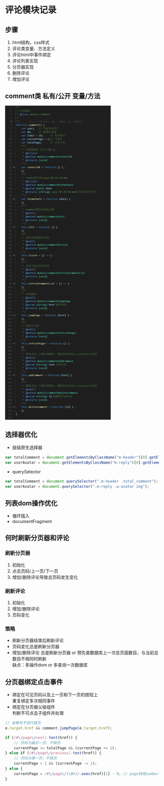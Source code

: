 # 评论模块记录
## 步骤
1. html结构，css样式
2. 评论类变量、方法定义
3. 评论html中事件绑定
4. 评论列表实现
5. 分页器实现
6. 删除评论
7. 增加评论
## comment类 私有/公开 变量/方法
![](./img/comment.png)
## 选择器优化

- 层级原生选择器  
```javascript
var totalComment = document.getElementsByClassName("m-header")[0].getElementsByClassName("total_comment")[0];
var userAvatar = document.getElementsByClassName("m-reply")[0].getElementsByClassName("w-avatar")[0].getElementsByTagName("img")[0];
```
- querySelector  
```javascript
var totalComment = document.querySelector(".m-header .total_comment");
var userAvatar = document.querySelector(".m-reply .w-avatar img");
```

## 列表dom操作优化

- 循环插入  
- documentFragment

## 何时刷新分页器和评论
### 刷新分页器
1. 初始化
2. 点击页码/上一页/下一页
3. 增加/删除评论导致总页码发生变化  
### 刷新评论
1. 初始化
2. 增加/删除评论
3. 页码变化
### 策略
- 刷新分页器结束后刷新评论
- 页码变化总是刷新分页器
- 增加/删除评论 总是刷新分页器 or 预先查数据库上一次总页面数目，与当前总数目不相同时刷新  
缺点：多操作dom or 多查询一次数据库

## 分页器绑定点击事件

- 绑定在可见页码以及上一页和下一页的按钮上   
重复绑定多次相同事件
- 绑定在分页器父级组件  
判断不可点击子组件并处理
```javascript
// 省略号不进行跳页
e.target.href && comment.jumpPage(e.target.href);
```
```javascript
if (/#\/page\/next/.test(href)) {
    // 页码为最后一页，不跳页
    currentPage <= totalPage && (currentPage += 1);
} else if (/#\/page\/previous/.test(href)) {
    // 页码为第一页，不跳页
    currentPage > 1 && (currentPage -= 1);
} else {
    currentPage = /#\/page\/(\d+)/.exec(href)[1] - 0; // page转成number
}
```